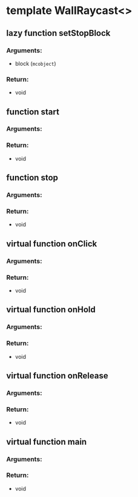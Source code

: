 # template WallRaycast<>


## lazy function setStopBlock
### Arguments:
- block (`mcobject`)
### Return:
- void




## function start
### Arguments:

### Return:
- void




## function stop
### Arguments:

### Return:
- void




## virtual function onClick
### Arguments:

### Return:
- void




## virtual function onHold
### Arguments:

### Return:
- void




## virtual function onRelease
### Arguments:

### Return:
- void




## virtual function main
### Arguments:

### Return:
- void







